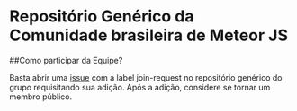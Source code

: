 # Repositório Genérico da Comunidade brasileira de Meteor JS


##Como participar da Equipe?


Basta abrir uma [issue](http://github.com/MeteorBR/meteor-br/issues/new) com a label join-request no repositório genérico do grupo requisitando sua adição. 
Após a adição, considere se tornar um membro público. 


